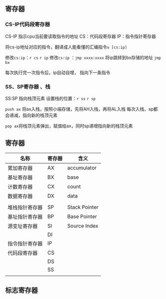 ## 寄存器

### CS-IP代码段寄存器

CS-IP 指示cpu当前要读取指令的地址
CS：代码段寄存器
IP：指令指针寄存器

将cs-ip地址对应的指令，翻译成人能看懂的汇编指令`u [cs:ip] `

修改`cs:ip`：`r cs` `r ip`
修改`cs:ip` ：`jmp xxxx:xxxx` 
将ip跳转到bx存储的地址 `jmp bx`

每次执行完一次指令后，ip自动自增， 指向下一条指令

### SS、SP寄存器 、栈

SS:SP 指向栈顶元素
设置栈的位置：`r ss` `r sp`

`push ax` 将ax入栈，按照小端存储，先将AH入栈，再将AL入栈
每次入栈，sp都会递减，指向新的栈顶元素

 `pop ax`将栈顶元素弹出，赋值给ax，同时sp递增指向新的栈顶元素

## 寄存器

| 名称           | 寄存器 | 含义          |
| -------------- | ------ | ------------- |
| 累加寄存器     | AX     | accumulator   |
| 基址寄存器     | BX     | base          |
| 计数寄存器     | CX     | count         |
| 数据寄存器     | DX     | data          |
|                |        |               |
| 堆栈指针寄存器 | SP     | Stack Pointer |
| 基址指针寄存器 | BP     | Base Pointer  |
| 源变址寄存器   | SI     | Source Index  |
|                | DI     |               |
| 指令指针寄存器 | IP     |               |
| 代码段寄存器   | CS     |               |
|                | DS     |               |
|                | SS     |               |
|                |        |               |



## 标志寄存器


